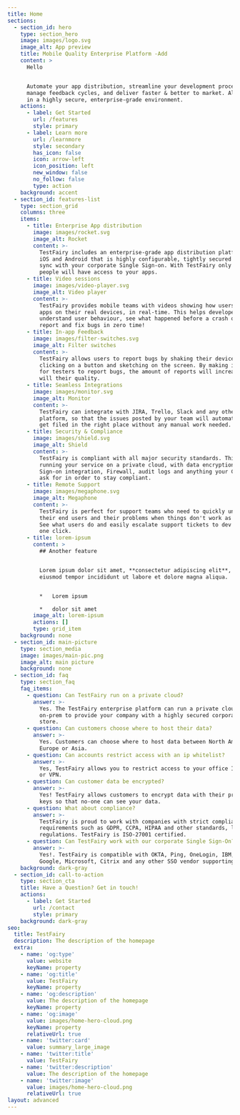 ```yaml
---
title: Home
sections:
  - section_id: hero
    type: section_hero
    image: images/logo.svg
    image_alt: App preview
    title: Mobile Quality Enterprise Platform -Add
    content: >
      Hello 


      Automate your app distribution, streamline your development process,
      manage feedback cycles, and deliver faster & better to market. All this,
      in a highly secure, enterprise-grade environment.
    actions:
      - label: Get Started
        url: /features
        style: primary
      - label: Learn more
        url: /learnmore
        style: secondary
        has_icon: false
        icon: arrow-left
        icon_position: left
        new_window: false
        no_follow: false
        type: action
    background: accent
  - section_id: features-list
    type: section_grid
    columns: three
    items:
      - title: Enterprise App distribution
        image: images/rocket.svg
        image_alt: Rocket
        content: >-
          TestFairy includes an enterprise-grade app distribution platform for
          iOS and Android that is highly configurable, tightly secured and can
          sync with your corporate Single Sign-on. With TestFairy only the right
          people will have access to your apps.
      - title: Video sessions
        image: images/video-player.svg
        image_alt: Video player
        content: >-
          TestFairy provides mobile teams with videos showing how users use your
          apps on their real devices, in real-time. This helps developers
          understand user behaviour, see what happened before a crash or a bug
          report and fix bugs in zero time!
      - title: In-app Feedback
        image: images/filter-switches.svg
        image_alt: Filter switches
        content: >-
          TestFairy allows users to report bugs by shaking their device or just
          clicking on a button and sketching on the screen. By making it easy
          for testers to report bugs, the amount of reports will increase and so
          will their quality.
      - title: Seamless Integrations
        image: images/monitor.svg
        image_alt: Monitor
        content: >-
          TestFairy can integrate with JIRA, Trello, Slack and any other
          platform, so that the issues posted by your team will automatically
          get filed in the right place without any manual work needed.
      - title: Security & Compliance
        image: images/shield.svg
        image_alt: Shield
        content: >-
          TestFairy is compliant with all major security standards. This means
          running your service on a private cloud, with data encryption, Single
          Sign-on integration, Firewall, audit logs and anything your CISO will
          ask for in order to stay compliant.
      - title: Remote Support
        image: images/megaphone.svg
        image_alt: Megaphone
        content: >-
          TestFairy is perfect for support teams who need to quickly understand
          their end users and their problems when things don't work as expected.
          See what users do and easily escalate support tickets to dev teams in
          one click.
      - title: lorem-ipsum
        content: >
          ## Another feature


          Lorem ipsum dolor sit amet, **consectetur adipiscing elit**, sed do
          eiusmod tempor incididunt ut labore et dolore magna aliqua.


          *   Lorem ipsum

          *   dolor sit amet
        image_alt: lorem-ipsum
        actions: []
        type: grid_item
    background: none
  - section_id: main-picture
    type: section_media
    image: images/main-pic.png
    image_alt: main picture
    background: none
  - section_id: faq
    type: section_faq
    faq_items:
      - question: Can TestFairy run on a private cloud?
        answer: >-
          Yes. The TestFairy enterprise platform can run a private cloud or
          on-prem to provide your company with a highly secured corporate app
          store.
      - question: Can customers choose where to host their data?
        answer: >-
          Yes. Customers can choose where to host data between North America,
          Europe or Asia.
      - question: Can accounts restrict access with an ip whitelist?
        answer: >-
          Yes, TestFairy allows you to restrict access to your office IP range
          or VPN.
      - question: Can customer data be encrypted?
        answer: >-
          Yes! TestFairy allows customers to encrypt data with their private
          keys so that no-one can see your data.
      - question: What about compliance?
        answer: >-
          TestFairy is proud to work with companies with strict compliance
          requirements such as GDPR, CCPA, HIPAA and other standards, laws and
          regulations. TestFairy is ISO-27001 certified.
      - question: Can TestFairy work with our corporate Single Sign-On?
        answer: >-
          Yes!. TestFairy is compatible with OKTA, Ping, OneLogin, IBM, Oracle,
          Google, Microsoft, Citrix and any other SSO vendor supporting SAML 2.0
    background: dark-gray
  - section_id: call-to-action
    type: section_cta
    title: Have a Question? Get in touch!
    actions:
      - label: Get Started
        url: /contact
        style: primary
    background: dark-gray
seo:
  title: TestFairy
  description: The description of the homepage
  extra:
    - name: 'og:type'
      value: website
      keyName: property
    - name: 'og:title'
      value: TestFairy
      keyName: property
    - name: 'og:description'
      value: The description of the homepage
      keyName: property
    - name: 'og:image'
      value: images/home-hero-cloud.png
      keyName: property
      relativeUrl: true
    - name: 'twitter:card'
      value: summary_large_image
    - name: 'twitter:title'
      value: TestFairy
    - name: 'twitter:description'
      value: The description of the homepage
    - name: 'twitter:image'
      value: images/home-hero-cloud.png
      relativeUrl: true
layout: advanced
---
```

